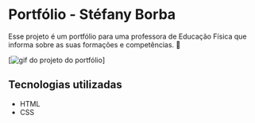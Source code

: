 # Portfólio - Stéfany Borba

Esse projeto é um portfólio para uma professora de Educação Física que informa sobre as suas formações e competências. 🚀

[<img src="src/imagens/portfolio.gif" alt="gif do projeto do portfólio">]

## Tecnologias utilizadas
- HTML
- CSS